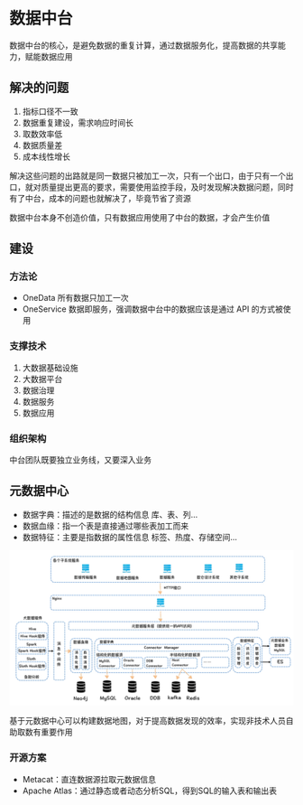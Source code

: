 # 数据中台

数据中台的核心，是避免数据的重复计算，通过数据服务化，提高数据的共享能力，赋能数据应用

## 解决的问题

1. 指标口径不一致
2. 数据重复建设，需求响应时间长
3. 取数效率低
4. 数据质量差
5. 成本线性增长

解决这些问题的出路就是同一数据只被加工一次，只有一个出口，由于只有一个出口，就对质量提出更高的要求，需要使用监控手段，及时发现解决数据问题，同时有了中台，成本的问题也就解决了，毕竟节省了资源

数据中台本身不创造价值，只有数据应用使用了中台的数据，才会产生价值

## 建设

### 方法论

- OneData 所有数据只加工一次
- OneService 数据即服务，强调数据中台中的数据应该是通过 API 的方式被使用

### 支撑技术

1. 大数据基础设施
2. 大数据平台
3. 数据治理
4. 数据服务
5. 数据应用

### 组织架构

中台团队既要独立业务线，又要深入业务

## 元数据中心

- 数据字典：描述的是数据的结构信息 库、表、列...
- 数据血缘：指一个表是直接通过哪些表加工而来
- 数据特征：主要是指数据的属性信息 标签、热度、存储空间...

![网易元数据中心架构](/assets/20221215182120.webp)

基于元数据中心可以构建数据地图，对于提高数据发现的效率，实现非技术人员自助取数有重要作用

### 开源方案

- Metacat：直连数据源拉取元数据信息
- Apache Atlas：通过静态或者动态分析SQL，得到SQL的输入表和输出表

